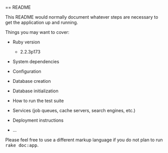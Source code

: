 == README

This README would normally document whatever steps are necessary to get the
application up and running.

Things you may want to cover:

* Ruby version
  * 2.2.3p173

* System dependencies

* Configuration

* Database creation

* Database initialization

* How to run the test suite

* Services (job queues, cache servers, search engines, etc.)

* Deployment instructions

* ...


Please feel free to use a different markup language if you do not plan to run
<tt>rake doc:app</tt>.
